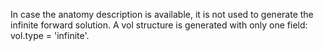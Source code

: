 In case the anatomy description is available, it is not used to generate the infinite forward solution.
A vol structure is generated with only one field: vol.type = 'infinite'.
